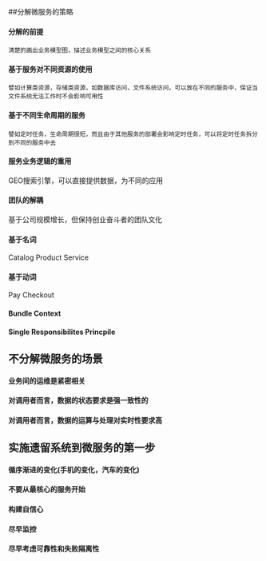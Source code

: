 ##分解微服务的策略
 
 #### 分解的前提
    清楚的画出业务模型图，描述业务模型之间的核心关系


 #### 基于服务对不同资源的使用
 	譬如计算类资源，存储类资源，如数据库访问，文件系统访问，可以放在不同的服务中，保证当文件系统无法工作时不会影响可用性


 #### 基于不同生命周期的服务
    譬如定时任务，生命周期很短，而且由于其他服务的部署会影响定时任务，可以将定时任务拆分到不同的服务中去

 #### 服务业务逻辑的重用
   GEO搜索引擎，可以直接提供数据，为不同的应用

 #### 团队的解耦
   基于公司规模增长，但保持创业奋斗者的团队文化

 #### 基于名词
   Catalog Product Service


 #### 基于动词
   Pay Checkout

 #### Bundle Context

 #### Single Responsibilites Princpile
   


## 不分解微服务的场景

#### 业务间的运维是紧密相关

#### 对调用者而言，数据的状态要求是强一致性的

#### 对调用者而言，数据的运算与处理对实时性要求高


## 实施遗留系统到微服务的第一步

#### 循序渐进的变化(手机的变化，汽车的变化)

#### 不要从最核心的服务开始

#### 构建自信心

#### 尽早监控

#### 尽早考虑可靠性和失败隔离性
